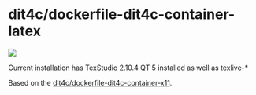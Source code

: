 # dit4c/dockerfile-dit4c-container-latex

[![](https://badge.imagelayers.io/dit4c/dit4c-container-latex:latest.svg)](https://imagelayers.io/?images=dit4c/dit4c-container-latex:latest)

Current installation has TexStudio 2.10.4 QT 5 installed as well as texlive-*

Based on the [dit4c/dockerfile-dit4c-container-x11](https://github.com/dit4c/dockerfile-dit4c-container-xll).
